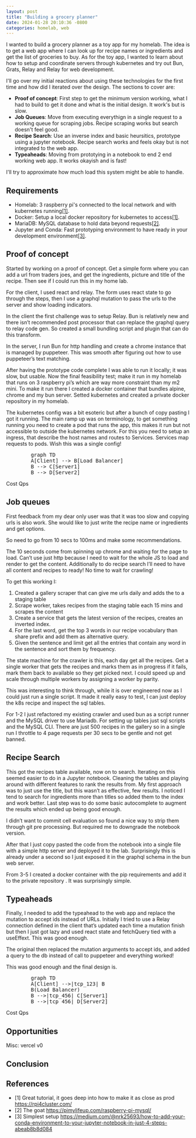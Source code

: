 ```yaml
---
layout: post
title: "Building a grocery planner"
date: 2024-01-28 20:10:36 -0800
categories: homelab, web
---
```


I wanted to build a grocery planner as a toy app for my homelab. The idea is to get a web app where I
can look up for recipe names or ingredients and get the list of groceries to buy. As for the toy app,
I wanted to learn about how to setup and coordinate servers through kubernetes and try out Bun, Grats, Relay
and Relay for web development.

I'll go over my initial reactions about using these technologies for the first time and how did I iterated
over the design. The sections to cover are:

- **Proof of concept**: First step to get the minimum version working, what I had to build to get it done and
  what is the initial design. It work's but is slow.
- **Job Queues**: Move from executing everythign in a single request to a working queue for scraping jobs. Recipe
  scraping works but search doesn't feel good.
- **Recipe Search**: Use an inverse index and basic heursitics, prototype using a jupyter notebook. Recipe search
  works and feels okay but is not integrated to the web app.
- **Typeaheads**: Moving from prototying in a notebook to end 2 end working web app. It works okayish and is fast!

I'll try to approximate how much load this system might be able to handle.

## Requirements

- Homelab: 3 raspberry pi's connected to the local network and with kubernetes running[[1]](#1).
- Docker: Setup a local docker repository for kubernetes to access[[1]](#1).
- MariaDB: MySQL database to hold data beyond requests[[2]](#2).
- Jupyter and Conda: Fast prototyping environment to have ready in your development environment[[3]](#3).

## Proof of concept

Started by working on a proof of concept. Get a simple form where you can add a url from traders joes,
and get the ingredients, picture and title of the recipe. Then see if I could run this in my home lab.

For the client, I used react and relay. The form uses react state to go through the steps, then I use a
graphql mutation to pass the urls to the server and show loading indicators.

In the client the first challenge was to setup Relay. Bun is relatively new and there isn’t recommended post processor
that can replace the graphql query to relay code gen. So created a small bundling script and plugin that can do this transform.

In the server, I run Bun for http handling and create a chrome instance that is managed by puppeteer.
This was smooth after figuring out how to use puppeteer’s text matching.

After having the prototype code complete I was able to run it locally; it was slow, but usable. Now the final
feasibility test; make it run in my homelab that runs on 3 raspberry pi’s which are way more constraint than my m2 mini.
To make it run there I created a docker container that bundles alpine, chrome and my bun server.
Setted kubernetes and created a private docker repository in my homelab.

The kubernetes config was a bit esoteric but after a bunch of copy pasting I got it running. The main ramp up was on terminology,
to get something running you need to create a pod that runs the app, this makes it run but not accessible to outside the kubernetes network.
For this you need to setup an ingress, that describe the host names and routes to Services.
Services map requests to pods. Wish this was a single config!

<pre class="mermaid">
        graph TD
        A[Client] --> B[Load Balancer]
        B --> C[Server1]
        B --> D[Server2]
</pre>

Cost
Qps

## Job queues

First feedback from my dear only user was that it was too slow and copying urls is also work. She would like to just write the recipe name or ingredients and get options.

So need to go from 10 secs to 100ms and make some recommendations.

The 10 seconds come from spinning up chrome and waiting for the page to load. Can’t use just http because I need to wait for the whole JS to load and render to get the content. Additionally to do recipe search I’ll need to have all content and recipes to ready! No time to wait for crawling!

To get this working I:

1. Created a gallery scraper that can give me urls daily and adds the to a staging table
2. Scrape worker, takes recipes from the staging table each 15 mins and scrapes the content
3. Create a service that gets the latest version of the recipes, creates an inverted index.
4. For the last word, get the top 3 words in our recipe vocabulary than share prefix and add them as alternative query.
5. Given the sentence and limit get all the entries that contain any word in the sentence and sort them by frequency.

The state machine for the crawler is this, each day get all the recipes. Get a single worker that gets the recipes and marks them as in progress if it fails, mark them back to available so they get picked next. I could speed up and scale through multiple workers by assigning a worker by parity.

This was interesting to think through, while it is over engineered now as I could just run a single script. It made it really easy to test, I can just deploy the k8s recipe and inspect the sql tables.

For 1-2 I just refactored my existing crawler and used bun as a script runner and the MySQL driver to use Mariadb. For setting up tables just sql scripts and the MySQL CLI. There are just 500 recipes in the gallery so in a single run I throttle to 4 page requests per 30 secs to be gentle and not get banned.

## Recipe Search

This got the recipes table available, now on to search. Iterating on this seemed easier to do in a Jupyter notebook. Cleaning the tables and playing around with different features to rank the results from. My first approach was to just use the title, but this wasn’t as effective, few results. I noticed I tend to search for ingredients more than titles so added them to the index and work better. Last step was to do some basic autocomplete to augment the results which ended up being good enough.

I didn’t want to commit cell evaluation so found a nice way to strip them through git pre processing. But required me to downgrade the notebook version.

After that I just copy pasted the code from the notebook into a single file with a simple http server and deployed it to the lab. Surprisingly this is already under a second so I just exposed it in the graphql schema in the bun web server.

From 3-5 I created a docker container with the pip requirements and add it to the private repository . It was surprisingly simple.

## Typeaheads

Finally, I needed to add the typeahead to the web app and replace the mutation to accept ids instead of URLs. Initially I tried to use a Relay connection defined in the client that’s updated each time a mutation finish but then I just got lazy and used react state and fetchQuery tied with a useEffext. This was good enough.

The original then replaced the mutation arguments to accept ids, and added a query to the db instead of call to puppeteer and everything worked!

This was good enough and the final design is.

<pre class="mermaid">
        graph TD
        A[Client] -->|tcp_123| B
        B(Load Balancer)
        B -->|tcp_456| C[Server1]
        B -->|tcp_456| D[Server2]
</pre>

Cost
Qps

## Opportunities

Misc: vercel v0

## Conclusion

## References

- <a id="1">[1]</a> Great tutorial, it goes deep into how to make it as close as prod https://rpi4cluster.com/
- <a id="2">[2]</a> The goat https://pimylifeup.com/raspberry-pi-mysql/
- <a id="3">[3]</a> Simplest setup https://medium.com/@nrk25693/how-to-add-your-conda-environment-to-your-jupyter-notebook-in-just-4-steps-abeab8b8d084

<script type="module">
  import mermaid from 'https://cdn.jsdelivr.net/npm/mermaid@10/dist/mermaid.esm.min.mjs';
  mermaid.initialize({ startOnLoad: true });
</script>
